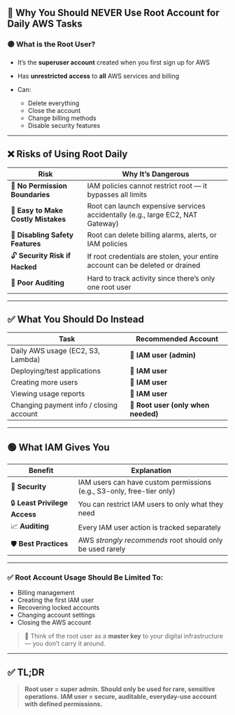## 🔐 Why You Should NEVER Use Root Account for Daily AWS Tasks

### 🟣 What is the Root User?

* It’s the **superuser account** created when you first sign up for AWS
* Has **unrestricted access** to **all** AWS services and billing
* Can:

  * Delete everything
  * Close the account
  * Change billing methods
  * Disable security features

---

## ❌ Risks of Using Root Daily

| Risk                                | Why It’s Dangerous                                                             |
| ----------------------------------- | ------------------------------------------------------------------------------ |
| 🚫 **No Permission Boundaries**     | IAM policies cannot restrict root — it bypasses all limits                     |
| 🧨 **Easy to Make Costly Mistakes** | Root can launch expensive services accidentally (e.g., large EC2, NAT Gateway) |
| 🛑 **Disabling Safety Features**    | Root can delete billing alarms, alerts, or IAM policies                        |
| 🔓 **Security Risk if Hacked**      | If root credentials are stolen, your entire account can be deleted or drained  |
| 👀 **Poor Auditing**                | Hard to track activity since there’s only one root user                        |

---

## ✅ What You Should Do Instead

| Task                                    | Recommended Account                 |
| --------------------------------------- | ----------------------------------- |
| Daily AWS usage (EC2, S3, Lambda)       | 👤 **IAM user (admin)**             |
| Deploying/test applications             | 👤 **IAM user**                     |
| Creating more users                     | 👤 **IAM user**                     |
| Viewing usage reports                   | 👤 **IAM user**                     |
| Changing payment info / closing account | 🔐 **Root user (only when needed)** |

---

## 🟢 What IAM Gives You

| Benefit                       | Explanation                                                           |
| ----------------------------- | --------------------------------------------------------------------- |
| 🔐 **Security**               | IAM users can have custom permissions (e.g., S3-only, free-tier only) |
| 🔒 **Least Privilege Access** | You can restrict IAM users to only what they need                     |
| 📈 **Auditing**               | Every IAM user action is tracked separately                           |
| 🛡️ **Best Practices**        | AWS *strongly recommends* root should only be used rarely             |

---

### ✅ Root Account Usage Should Be Limited To:

* Billing management
* Creating the first IAM user
* Recovering locked accounts
* Changing account settings
* Closing the AWS account

> 🔁 Think of the root user as a **master key** to your digital infrastructure — you don’t carry it around.

---

## ✅ TL;DR

> **Root user = super admin. Should only be used for rare, sensitive operations.**
> **IAM user = secure, auditable, everyday-use account with defined permissions.**

